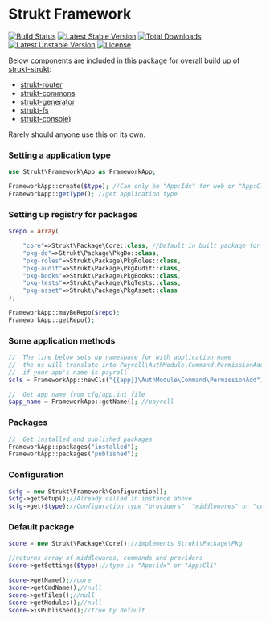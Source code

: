 Strukt Framework
================

[![Build Status](https://travis-ci.org/pitsolu/strukt-framework.svg?branch=master)](https://packagist.org/packages/strukt/framework)
[![Latest Stable Version](https://poser.pugx.org/strukt/framework/v/stable)](https://packagist.org/packages/strukt/framework)
[![Total Downloads](https://poser.pugx.org/strukt/framework/downloads)](https://packagist.org/packages/strukt/framework)
[![Latest Unstable Version](https://poser.pugx.org/strukt/framework/v/unstable)](https://packagist.org/packages/strukt/framework)
[![License](https://poser.pugx.org/strukt/framework/license)](https://packagist.org/packages/strukt/framework)

Below components are included in this package for overall build up of [strukt-strukt](https://github.com/pitsolu/strukt-strukt):

- [strukt-router](https://github.com/pitsolu/strukt-router)
- [strukt-commons](https://github.com/pitsolu/strukt-commons)
- [strukt-generator](https://github.com/pitsolu/strukt-generator)
- [strukt-fs](https://github.com/pitsolu/strukt-fs)
- [strukt-console](https://github.com/pitsolu/strukt-console)) 

Rarely should anyone use this on its own.

### Setting a application type

```php
use Strukt\Framework\App as FrameworkApp;

FrameworkApp::create($type); //Can only be "App:Idx" for web or "App:Cli" for command line
FrameworkApp::getType(); //get application type
```

### Setting up registry for packages 

```php
$repo = array(

	"core"=>Strukt\Package\Core::class, //Default in built package for default middlewares and providers
	"pkg-do"=>Strukt\Package\PkgDo::class,
	"pkg-roles"=>Strukt\Package\PkgRoles::class,
	"pkg-audit"=>Strukt\Package\PkgAudit::class,
	"pkg-books"=>Strukt\Package\PkgBooks::class,
	"pkg-tests"=>Strukt\Package\PkgTests::class,
	"pkg-asset"=>Strukt\Package\PkgAsset::class
);

FrameworkApp::mayBeRepo($repo);
FrameworkApp::getRepo();
```

### Some application methods

```php
//	The line below sets up namespace for with application name
//	the ns will translate into Payroll\AuthModule\Command\PermissionAdd
//	if your app's name is payroll
$cls = FrameworkApp::newCls("{{app}}\AuthModule\Command\PermissionAdd");

//	Get app_name from cfg/app.ini file
$app_name = FrameworkApp::getName(); //payroll
```

### Packages

```php
//	Get installed and published packages
FrameworkApp::packages("installed"); 
FrameworkApp::packages("published"); 
```

### Configuration

```php
$cfg = new Strukt\Framework\Configuration();
$cfg->getSetup();//Already called in instance above
$cfg->get($type);//Configuration type "providers", "middlewares" or "commands"
```

### Default package

```php
$core = new Strukt\Package\Core();//implements Strukt\Package\Pkg

//returns array of middlewares, commands and providers
$core->getSettings($type);//type is "App:idx" or "App:Cli"

$core->getName();//core
$core->getCmdName();//null
$core->getFiles();//null
$core->getModules();//null
$core->isPublished();//true by default
```